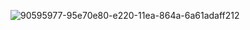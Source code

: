![90595977-95e70e80-e220-11ea-864a-6a61adaff212](https://github.com/user-attachments/assets/0e02cd68-9e78-48e1-be3e-e0a52bbe7318)
